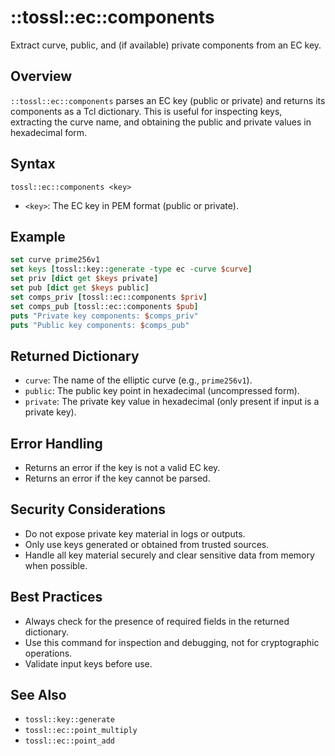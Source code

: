 # ::tossl::ec::components

Extract curve, public, and (if available) private components from an EC key.

## Overview

`::tossl::ec::components` parses an EC key (public or private) and returns its components as a Tcl dictionary. This is useful for inspecting keys, extracting the curve name, and obtaining the public and private values in hexadecimal form.

## Syntax

```
tossl::ec::components <key>
```

- `<key>`: The EC key in PEM format (public or private).

## Example

```tcl
set curve prime256v1
set keys [tossl::key::generate -type ec -curve $curve]
set priv [dict get $keys private]
set pub [dict get $keys public]
set comps_priv [tossl::ec::components $priv]
set comps_pub [tossl::ec::components $pub]
puts "Private key components: $comps_priv"
puts "Public key components: $comps_pub"
```

## Returned Dictionary

- `curve`: The name of the elliptic curve (e.g., `prime256v1`).
- `public`: The public key point in hexadecimal (uncompressed form).
- `private`: The private key value in hexadecimal (only present if input is a private key).

## Error Handling

- Returns an error if the key is not a valid EC key.
- Returns an error if the key cannot be parsed.

## Security Considerations

- Do not expose private key material in logs or outputs.
- Only use keys generated or obtained from trusted sources.
- Handle all key material securely and clear sensitive data from memory when possible.

## Best Practices

- Always check for the presence of required fields in the returned dictionary.
- Use this command for inspection and debugging, not for cryptographic operations.
- Validate input keys before use.

## See Also
- `tossl::key::generate`
- `tossl::ec::point_multiply`
- `tossl::ec::point_add` 